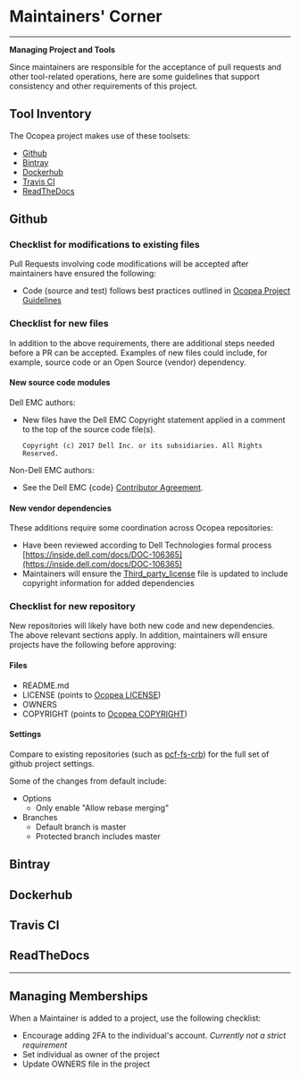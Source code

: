 # Maintainers' Corner

---

**Managing Project and Tools**

Since maintainers are responsible for the acceptance of pull requests and other
tool-related operations, here are some guidelines that support consistency and
other requirements of this project.

## Tool Inventory

The Ocopea project makes use of these toolsets:

* [Github](maintainers_corner.md#github)
* [Bintray](maintainers_corner.md#bintray)
* [Dockerhub](maintainers_corner.md#dockerhub)
* [Travis CI](maintainers_corner.md#travis-ci)
* [ReadTheDocs](maintainers_corner.md#readthedocs)

## Github

### Checklist for modifications to existing files

Pull Requests involving code modifications will be accepted after maintainers have ensured the following:

* Code (source and test) follows best practices outlined in [Ocopea Project Guidelines](guidelines.md)

### Checklist for new files

In addition to the above requirements, there are additional steps needed before a PR can be accepted. 
Examples of new files could include, for example, source code or an Open Source (vendor) dependency.

#### New source code modules

Dell EMC authors:

* New files have the Dell EMC Copyright statement applied in a comment to the
top of the source code file(s).

    ```Copyright (c) 2017 Dell Inc. or its subsidiaries. All Rights Reserved.```

Non-Dell EMC authors:

* See the Dell EMC {code} [Contributor Agreement](https://github.com/codedellemc/codedellemc.github.io/wiki/Contributor-Agreement).

#### New vendor dependencies

These additions require some coordination across Ocopea repositories:

* Have been reviewed according to Dell Technologies formal process 
[https://inside.dell.com/docs/DOC-106365](https://inside.dell.com/docs/DOC-106365)
* Maintainers will ensure the
[Third_party_license](https://github.com/ocopea/documentation/blob/master/Third_party_license)
file is updated to include copyright information for added dependencies

### Checklist for new repository

New repositories will likely have both new code and new dependencies.  The
above relevant sections apply.  In addition, maintainers will ensure projects have
the following before approving:

#### Files

* README.md
* LICENSE (points to [Ocopea LICENSE](https://github.com/ocopea/documentation/blob/master/LICENSE))
* OWNERS
* COPYRIGHT (points to [Ocopea COPYRIGHT](https://github.com/ocopea/documentation/blob/master/COPYRIGHT))

#### Settings

Compare to existing repositories (such as
[pcf-fs-crb](https://github.com/ocopea/pcf-fs-crb/settings)) for the full set
of github project settings.

Some of the changes from default include:

* Options
    * Only enable "Allow rebase merging"
* Branches
    * Default branch is master
    * Protected branch includes master

## Bintray


## Dockerhub


## Travis CI


## ReadTheDocs


---

## Managing Memberships

When a Maintainer is added to a project, use the following checklist:

* Encourage adding 2FA to the individual's account.  _Currently not a strict requirement_
* Set individual as owner of the project
* Update OWNERS file in the project

